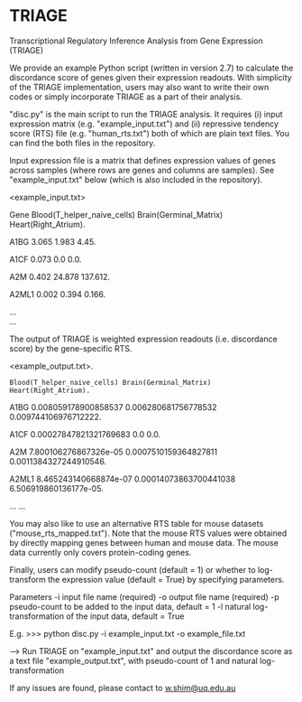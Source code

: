 # TRIAGE
Transcriptional Regulatory Inference Analysis from Gene Expression (TRIAGE)

We provide an example Python script (written in version 2.7) to calculate the discordance score of genes given their expression readouts. With simplicity of the TRIAGE implementation, users may also want to write their own codes or simply incorporate TRIAGE as a part of their analysis.

"disc.py" is the main script to run the TRIAGE analysis. It requires (i) input expression matrix (e.g. "example_input.txt") and (ii) repressive tendency score (RTS) file (e.g. "human_rts.txt") both of which are plain text files. You can find the both files in the repository. 

Input expression file is a matrix that defines expression values of genes across samples (where rows are genes and columns are samples). See "example_input.txt" below (which is also included in the repository). 

<example_input.txt>

Gene	Blood(T_helper_naive_cells)	Brain(Germinal_Matrix)	Heart(Right_Atrium). 

A1BG	3.065	1.983	4.45. 

A1CF	0.073	0.0	0.0. 

A2M	0.402	24.878	137.612. 

A2ML1	0.002	0.394	0.166. 

  
...  
...  

The output of TRIAGE is weighted expression readouts (i.e. discordance score) by the gene-specific RTS. 


<example_output.txt>. 

	Blood(T_helper_naive_cells)	Brain(Germinal_Matrix)	Heart(Right_Atrium). 
  
A1BG	0.008059178900858537	0.006280681756778532	0.009744106976712222. 

A1CF	0.00027847821321769683	0.0	0.0. 

A2M	7.800106276867326e-05	0.0007510159364827811	0.0011384327244910546. 

A2ML1	8.465243140668874e-07	0.00014073863700441038	6.506919860136177e-05. 


...
...



You may also like to use an alternative RTS table for mouse datasets ("mouse_rts_mapped.txt"). Note that the mouse RTS values were obtained by directly mapping genes between human and mouse data. The mouse data currently only covers protein-coding genes.

Finally, users can modify pseudo-count (default = 1) or whether to log-transform the expression value (default = True) by specifying parameters.

Parameters
  -i input file name (required)
  -o output file name (required)
  -p pseudo-count to be added to the input data, default = 1
  -l natural log-transformation of the input data, default = True    
  
  E.g. >>> python disc.py -i example_input.txt -o example_file.txt 
  
  --> Run TRIAGE on "example_input.txt" and output the discordance score as a text file "example_output.txt", with pseudo-count of 1 and natural log-transformation 

If any issues are found, please contact to w.shim@uq.edu.au
